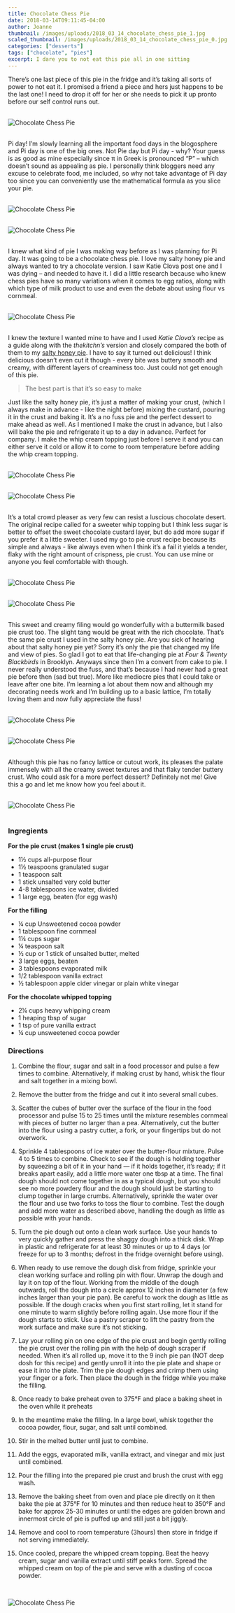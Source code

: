 ```yaml
---
title: Chocolate Chess Pie
date: 2018-03-14T09:11:45-04:00
author: Joanne
thumbnail: /images/uploads/2018_03_14_chocolate_chess_pie_1.jpg
scaled_thumbnail: /images/uploads/2018_03_14_chocolate_chess_pie_0.jpg
categories: ["desserts"]
tags: ["chocolate", "pies"]
excerpt: I dare you to not eat this pie all in one sitting
---
```


There’s one last piece of this pie in the fridge and it’s taking all sorts of power to not eat it.  I promised a friend a piece and hers just happens to be the last one! I need to drop it off for her or she needs to pick it up pronto before our self control runs out.
</br>
</br>

![Chocolate Chess Pie](/images/uploads/2018_03_14_chocolate_chess_pie_2.jpg)
</br>
</br>

Pi day! I’m slowly learning all the important food days in the blogosphere and Pi day is one of the big ones.  Not Pie day but Pi day - why? Your guess is as good as mine especially since π in Greek is pronounced “P” – which doesn’t sound as appealing as pie. I personally think bloggers need any excuse to celebrate food, me included, so why not take advantage of Pi day too since you can conveniently use the mathematical formula as you slice your pie. 
</br>
</br>

![Chocolate Chess Pie](/images/uploads/2018_03_14_chocolate_chess_pie_3.jpg)
</br>
</br>

![Chocolate Chess Pie](/images/uploads/2018_03_14_chocolate_chess_pie_4.jpg)
</br>
</br>

I knew what kind of pie I was making way before as I was planning for Pi day. It was going to be a chocolate chess pie. I love my salty honey pie and always wanted to try a chocolate version.  I saw Katie Clova post one and I was dying – and needed to have it.  I did a little research because who knew chess pies have so many variations when it comes to egg ratios, along with which type of milk product to use and even the debate about using flour vs cornmeal.
</br>
</br>

![Chocolate Chess Pie](/images/uploads/2018_03_14_chocolate_chess_pie_5.jpg)
</br>
</br>

I knew the texture I wanted mine to have and I used _Katie Clova’s_ recipe as a guide along with the _thekitchn’s_ version and closely compared the both of them to my [salty honey pie](https://www.oliveandmango.com/salty-honey-pie/).  I have to say it turned out delicious! I think delicious doesn’t even cut it though - every bite was buttery smooth and creamy, with different layers of creaminess too. Just could not get enough of this pie.

> The best part is that it’s so easy to make

Just like the salty honey pie, it’s just a matter of making your crust, (which I always make in advance - like the night before) mixing the custard, pouring it in the crust and baking it. It’s a no fuss pie and the perfect dessert to make ahead as well.  As I mentioned I make the crust in advance, but I also will bake the pie and refrigerate it up to a day in advance. Perfect for company. I make the whip cream topping just before I serve it and you can either serve it cold or allow it to come to room temperature before adding the whip cream topping.
</br>
</br>

![Chocolate Chess Pie](/images/uploads/2018_03_14_chocolate_chess_pie_6.jpg)
</br>
</br>

![Chocolate Chess Pie](/images/uploads/2018_03_14_chocolate_chess_pie_7.jpg)
</br>
</br>

It’s a total crowd pleaser as very few can resist a luscious chocolate desert. The original recipe called for a sweeter whip topping but I think less sugar is better to offset the sweet chocolate custard layer, but do add more sugar if you prefer it a little sweeter. I used my go to pie crust recipe because its simple and always - like always even when I think it’s a fail it yields a tender, flaky with the right amount of crispness, pie crust. You can use mine or anyone you feel comfortable with though.
</br>
</br>

![Chocolate Chess Pie](/images/uploads/2018_03_14_chocolate_chess_pie_8.jpg)
</br>
</br>

![Chocolate Chess Pie](/images/uploads/2018_03_14_chocolate_chess_pie_9.jpg)
</br>
</br>

This sweet and creamy filing would go wonderfully with a buttermilk based pie crust too. The slight tang would be great with the rich chocolate. That’s the same pie crust I used in the salty honey pie.  Are you sick of hearing about that salty honey pie yet? Sorry it’s only the pie that changed my life and view of pies. So glad I got to eat that life-changing pie at _Four & Twenty Blackbirds_ in Brooklyn. Anyways since then I’m a convert from cake to pie.  I never really understood the fuss, and that’s because I had never had a great pie   before then (sad but true). More like mediocre pies that I could take or leave after one bite. I’m learning a lot about them now and although my decorating needs work and I’m building up to a basic lattice, I’m totally loving them and now fully appreciate the fuss!
</br>
</br>

![Chocolate Chess Pie](/images/uploads/2018_03_14_chocolate_chess_pie_10.jpg)
</br>
</br>

![Chocolate Chess Pie](/images/uploads/2018_03_14_chocolate_chess_pie_12.jpg)
</br>
</br>

Although this pie has no fancy lattice or cutout work, its pleases the palate immensely with all the creamy sweet textures and that flaky tender buttery crust. Who could ask for a more perfect dessert? Definitely not me! Give this a go and let me know how you feel about it.
</br>
</br>

![Chocolate Chess Pie](/images/uploads/2018_03_14_chocolate_chess_pie_11.jpg)
</br>
</br>

### Ingregients

__For the pie crust (makes 1 single pie crust)__

* 1½ cups all-purpose flour
* 1½ teaspoons granulated sugar
* 1 teaspoon salt
* 1 stick unsalted very cold butter
* 4-8 tablespoons ice water, divided
* 1 large egg, beaten (for egg wash) 


__For the filling__

* ¼ cup Unsweetened cocoa powder
* 1 tablespoon fine cornmeal 
* 1&frac14; cups sugar
* ¼ teaspoon salt
* ½ cup or 1 stick of unsalted butter, melted
* 3 large eggs, beaten
* 3 tablespoons evaporated milk 
* 1/2 tablespoon vanilla extract
* ½ tablespoon apple cider vinegar or plain white vinegar


__For the chocolate whipped topping__

* 2&frac14; cups heavy whipping cream
* 1 heaping tbsp of sugar
* 1 tsp of pure vanilla extract 
* ¼ cup unsweetened cocoa powder

### Directions

1. Combine the flour, sugar and salt in a food processor and pulse a few times to combine. Alternatively, if making crust by hand, whisk the flour and salt together in a mixing bowl.
2. Remove the butter from the fridge and cut it into several small cubes.
3. Scatter the cubes of butter over the surface of the flour in the food processor and pulse 15 to 25 times until the mixture resembles cornmeal with pieces of butter no larger than a pea. Alternatively, cut the butter into the flour using a pastry cutter, a fork, or your fingertips but do not overwork.
4. Sprinkle 4 tablespoons of ice water over the butter-flour mixture. Pulse 4 to 5 times to combine. Check to see if the dough is holding together by squeezing a bit of it in your hand — if it holds together, it’s ready; if it breaks apart easily, add a little more water one tbsp at a time. The final dough should not come together in as a typical dough, but you should see no more powdery flour and the dough should just be starting to clump together in large crumbs. Alternatively, sprinkle the water over the flour and use two forks to toss the flour to combine. Test the dough and add more water as described above, handling the dough as little as possible with your hands.
5. Turn the pie dough out onto a clean work surface. Use your hands to very quickly gather and press the shaggy dough into a thick disk. Wrap in plastic and refrigerate for at least 30 minutes or up to 4 days (or freeze for up to 3 months; defrost in the fridge overnight before using).
6. When ready to use remove the dough disk from fridge, sprinkle your clean working surface and rolling pin with flour. Unwrap the dough and lay it on top of the flour. Working from the middle of the dough outwards, roll the dough into a circle approx 12 inches in diameter (a few inches larger than your pie pan). Be careful to work the dough as little as possible. If the dough cracks when you first start rolling, let it stand for one minute to warm slightly before rolling again. Use more flour if the dough starts to stick. Use a pastry scraper to lift the pastry from the work surface and make sure it’s not sticking.

7. Lay your rolling pin on one edge of the pie crust and begin gently rolling the pie crust over the rolling pin with the help of dough scraper if needed. When it’s all rolled up, move it to the 9 inch pie pan (NOT deep dosh for this recipe) and gently unroll it into the pie plate and shape or ease it into the plate. Trim the pie dough edges and crimp them using your finger or a fork. Then place the dough in the fridge while you make the filling.

1. Once ready to bake preheat oven to 375&deg;F and place a baking sheet in the oven while it preheats 

1. In the meantime make the filling. In a large bowl, whisk together the cocoa powder, flour, sugar, and salt until combined. 

1. Stir in the melted butter until just to combine. 

1. Add the eggs, evaporated milk, vanilla extract, and vinegar and mix just until combined. 

1. Pour the filling into the prepared pie crust and brush the crust with egg wash. 

1. Remove the baking sheet from oven and place pie directly on it then bake the pie at 375&deg;F for 10 minutes and then reduce heat to 350&deg;F and bake for approx 25-30 minutes or until the edges are golden brown and innermost circle of pie is  puffed up and still just a bit jiggly. 

1. Remove and cool to room temperature (3hours) then store in fridge if not serving immediately. 

1. Once cooled, prepare the whipped cream topping. Beat the heavy cream, sugar and vanilla extract until stiff peaks form. Spread the whipped cream on top of the pie and serve with a dusting of cocoa powder. 

</br>

![Chocolate Chess Pie](/images/uploads/2018_03_14_chocolate_chess_pie_13.jpg)
